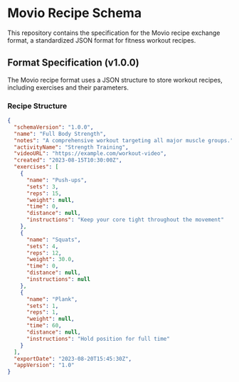 # Movio Recipe Schema

This repository contains the specification for the Movio recipe exchange format, a standardized JSON format for fitness workout recipes.

## Format Specification (v1.0.0)

The Movio recipe format uses a JSON structure to store workout recipes, including exercises and their parameters.

### Recipe Structure

```json
{
  "schemaVersion": "1.0.0",
  "name": "Full Body Strength",
  "notes": "A comprehensive workout targeting all major muscle groups.",
  "activityName": "Strength Training",
  "videoURL": "https://example.com/workout-video",
  "created": "2023-08-15T10:30:00Z",
  "exercises": [
    {
      "name": "Push-ups",
      "sets": 3,
      "reps": 15,
      "weight": null,
      "time": 0,
      "distance": null,
      "instructions": "Keep your core tight throughout the movement"
    },
    {
      "name": "Squats",
      "sets": 4,
      "reps": 12,
      "weight": 30.0,
      "time": 0,
      "distance": null,
      "instructions": null
    },
    {
      "name": "Plank",
      "sets": 1,
      "reps": 1,
      "weight": null,
      "time": 60,
      "distance": null,
      "instructions": "Hold position for full time"
    }
  ],
  "exportDate": "2023-08-20T15:45:30Z",
  "appVersion": "1.0"
}
